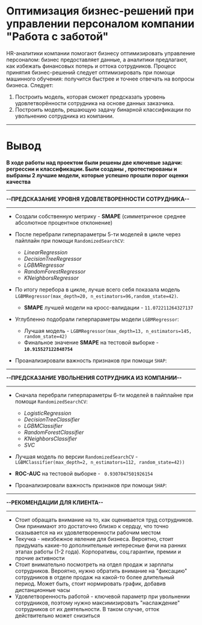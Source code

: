 # Оптимизация бизнес-решений при управлении персоналом компании "Работа с заботой"
HR-аналитики компании помогают бизнесу оптимизировать управление персоналом: бизнес предоставляет данные, а аналитики предлагают, как избежать финансовых потерь и оттока сотрудников. Процесс принятия бизнес-решений следует оптимизировать при помощи машинного обучения: получится быстрее и точнее отвечать на вопросы бизнеса. Следует:

1. Построить модель, которая сможет предсказать уровень удовлетворённости сотрудника на основе данных заказчика.
2. Построить модель, решающую задачу бинарной классификации по увольнению сотрудника из компании.

---

# Вывод
**В ходе работы над проектом были решены две ключевые задачи: регрессии и классификации. Были созданы , протестированы и выбраны 2 лучшие модели, которые успешно прошли порог оценки качества**

---

**--ПРЕДСКАЗАНИЕ УРОВНЯ УДОВЛЕТВОРЕННОСТИ СОТРУДНИКА--**

---

- Создали собственную метрику - **SMAPE** (симметричное среднее абсолютное процентное отклонение)
- После перебрали гиперпараметры 5-ти моделей в цикле через пайплайн при помощи `RandomizedSearchCV`:
    - *LinearRegression*
    - *DecisionTreeRegressor*
    - *LGBMRegressor*
    - *RandomForestRegressor*
    - *KNeighborsRegressor*

- По итогу перебора в цикле, лучше всего себя показала модель `LGBMRegressor(max_depth=20, n_estimators=96,random_state=42)`. 
    - **SMAPE** лучшей модели на кросс-валидации - `11.072211264327137`
    
- Углубленно подобрали гиперпараметры модели `LGBMRegressor`:
    - Лучшая модель - `LGBMRegressor(max_depth=13, n_estimators=145, random_state=42)`
    - Финальное значение **SMAPE** на тестовой выборке - **`10.915527122848754`**
- Проанализировали важность признаков при помощи `SHAP`:

---
**--ПРЕДСКАЗАНИЕ УВОЛЬНЕНИЯ СОТРУДНИКА ИЗ КОМПАНИИ--**

---
- Сначала перебрали гиперпараметры 6-ти моделей в пайплайне при помощи `RandomizedSearchCV`:
    - *LogisticRegression*
    - *DecisionTreeClassifier*
    - *LGBMClassifier*
    - *RandomForestClassifier*
    - *KNeighborsClassifier*
    - *SVC*
    

- Лучшая модель по версии `RandomizedSearchCV` - `LGBMClassifier(max_depth=2, n_estimators=112, random_state=42))`
- **ROC-AUC** на тестовой выборке - ` 0.9307047501926154`
- Проанализировали важность признаков при помощи `SHAP`:

---

**--РЕКОМЕНДАЦИИ ДЛЯ КЛИЕНТА--**

---

- Стоит обращать внимание на то, как оценивается труд сотрудников. Они принимают это достаточно близко к сердцу, что точно сказывается на их удовлетворенности рабочим местом
- Текучка - неизбежное явление для бизнеса. Вероятно, стоит придумать какие-то дополнительные интересные фичи на ранних этапах работы (1-2 года). Корпоративы, соц.гарантии, премии и прочие активности
- Стоит внимательно посмотреть на отдел продаж и зарплаты сотрудников. Вероятно, нужно обратить внимание на "фиксацию" сотрудников в отделе продаж на какой-то более длительный период. Может быть, стоит нормировать график, добавив дистанционные часы
- Удовлетворенность работой - ключевой параметр при увольнении сотрудников, поэтому нужно максимизировать "наслаждение" сотрудников от их деятельности. В таком случае, отток действительно может снизиться
